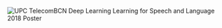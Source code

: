 ![UPC TelecomBCN Deep Learning Learning for Speech and Language 2018 Poster](https://raw.githubusercontent.com/telecombcn-dl/2018-dlsl/master/dlsl-2018-poster.jpg)
